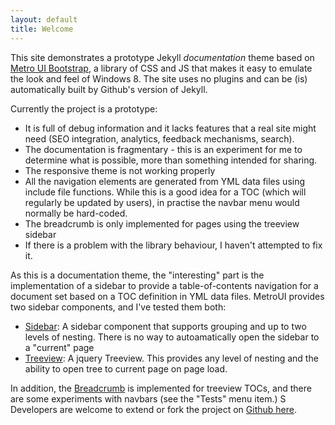 ```yaml
---
layout: default
title: Welcome
---
```


This site demonstrates a prototype Jekyll *documentation* theme based on [Metro UI Bootstrap](http://metroui.org.ua/), a library of CSS and JS that makes it easy to emulate the look and feel of Windows 8. The site uses no plugins and can be (is) automatically built by Github's version of Jekyll.

Currently the project is a prototype:

* It is full of debug information and it lacks features that a real site might need (SEO integration, analytics, feedback mechanisms, search). 
* The documentation is fragmentary - this is an experiment for me to determine what is possible, more than something intended for sharing.
* The responsive theme is not working properly
* All the navigation elements are generated from YML data files using include file functions. While this is a good idea for a TOC (which will regularly be updated by users), in practise the navbar menu would normally be hard-coded.
* The breadcrumb is only implemented for pages using the treeview sidebar
* If there is a problem with the library behaviour, I haven't attempted to fix it.

As this is a documentation theme, the "interesting" part is the implementation of a sidebar to provide a table-of-contents navigation for a document set based on a TOC definition in YML data files. MetroUI provides two sidebar components, and I've tested them both:

* [Sidebar](/tests/components/sidebar/index.html): A sidebar component that supports grouping and up to two levels of nesting. There is no way to autoamatically open the sidebar to a "current" page
* [Treeview](/tests/components/treeview/index.html): A jquery Treeview. This provides any level of nesting and the ability to open tree to current page on page load. 

In addition, the [Breadcrumb](/tests/components/treeview/index.html) is implemented for treeview TOCs, and there are some experiments with navbars (see the "Tests" menu item.)
S
Developers are welcome to extend or fork the project on [Github here](https://github.com/hamishwillee/jekyll-metro-bootstrap-docsite/tree/gh-pages).
